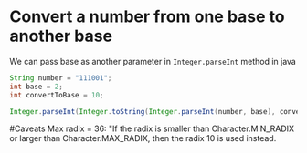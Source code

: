 # Convert a number from one base to another base

We can pass base as another parameter in `Integer.parseInt` method in java

```java
String number = "111001";
int base = 2;
int convertToBase = 10;

Integer.parseInt(Integer.toString(Integer.parseInt(number, base), convertToBase));

```

#Caveats
Max radix = 36: "If the radix is smaller than Character.MIN_RADIX 
or larger than Character.MAX_RADIX, then the radix 10 is used instead.
